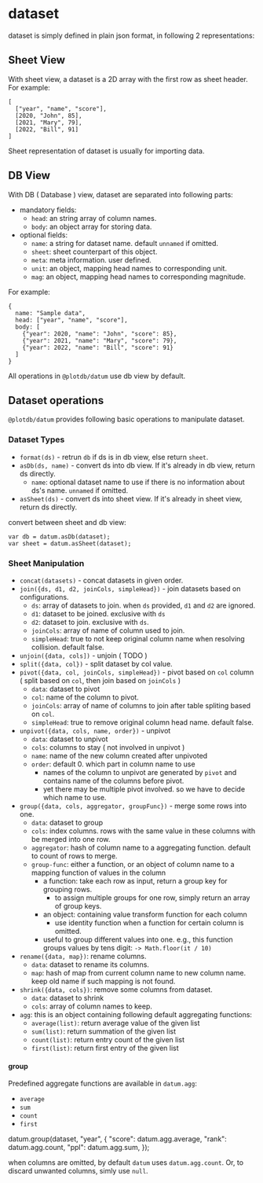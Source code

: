 # dataset
 
dataset is simply defined in plain json format, in following 2 representations:

## Sheet View

With sheet view, a dataset is a 2D array with the first row as sheet header. For example:

    [
      ["year", "name", "score"],
      [2020, "John", 85],
      [2021, "Mary", 79],
      [2022, "Bill", 91]
    ]

Sheet representation of dataset is usually for importing data.


## DB View

With DB ( Database ) view, dataset are separated into following parts:

 - mandatory fields:
   - `head`: an string array of column names.
   - `body`: an object array for storing data.
 - optional fields:
   - `name`: a string for dataset name. default `unnamed` if omitted.
   - `sheet`: sheet counterpart of this object.
   - `meta`: meta information. user defined.
   - `unit`: an object, mapping head names to corresponding unit.
   - `mag`: an object, mapping head names to corresponding magnitude.


For example:

    {
      name: "Sample data",
      head: ["year", "name", "score"],
      body: [
        {"year": 2020, "name": "John", "score": 85},
        {"year": 2021, "name": "Mary", "score": 79},
        {"year": 2022, "name": "Bill", "score": 91}
      ]
    }

All operations in `@plotdb/datum` use db view by default.


## Dataset operations

`@plotdb/datum` provides following basic operations to manipulate dataset.


### Dataset Types

 - `format(ds)` - retrun `db` if ds is in db view, else return `sheet`.
 - `asDb(ds, name)` - convert ds into db view. If it's already in db view, return ds directly.
   - `name`: optional dataset name to use if there is no information about ds's name. `unnamed` if omitted.
 - `asSheet(ds)` - convert ds into sheet view. If it's already in sheet view, return ds directly.

convert between sheet and db view:

    var db = datum.asDb(dataset);
    var sheet = datum.asSheet(dataset);


### Sheet Manipulation

 - `concat(datasets)` - concat datasets in given order.
 - `join({ds, d1, d2, joinCols, simpleHead})` - join datasets based on configurations.
   - `ds`: array of datasets to join. when `ds` provided, `d1` and `d2` are ignored.
   - `d1`: dataset to be joined. exclusive with `ds`
   - `d2`: dataset to join. exclusive with `ds`.
   - `joinCols`: array of name of column used to join.
   - `simpleHead`: true to not keep original column name when resolving collision. default false.
 - `unjoin({data, cols])` - unjoin ( TODO )
 - `split({data, col})` - split dataset by col value.
 - `pivot({data, col, joinCols, simpleHead})` - pivot based on `col` column ( split based on `col`, then join based on `joinCols` )
    - `data`: dataset to pivot
    - `col`: name of the column to pivot. 
    - `joinCols`: array of name of columns to join after table spliting based on `col`.
    - `simpleHead`: true to remove original column head name. default false.
 - `unpivot({data, cols, name, order})` - unpivot
   - `data`: dataset to unpivot
   - `cols`: columns to stay ( not involved in unpivot )
   - `name`: name of the new column created after unpivoted
   - `order`: default 0. which part in column name to use 
     - names of the column to unpivot are generated by `pivot` and contains name of the columns before pivot.
     - yet there may be multiple pivot involved. so we have to decide which name to use.
 - `group({data, cols, aggregator, groupFunc})` - merge some rows into one.
   - `data`: dataset to group
   - `cols`: index columns. rows with the same value in these columns with be merged into one row.
   - `aggregator`: hash of column name to a aggregating function. default to count of rows to merge.
   - `group-func`: either a function, or an object of column name to a mapping function of values in the column
     - a function: take each row as input, return a group key for grouping rows.
       - to assign multiple groups for one row, simply return an array of group keys.
     - an object: containing value transform function for each column
       - use identity function when a function for certain column is omitted.
     - useful to group different values into one. e.g., this function groups values by tens digit:
       `-> Math.floor(it / 10)`
 - `rename({data, map})`: rename columns.
   - `data`: dataset to rename its columns.
   - `map`: hash of map from current column name to new column name. keep old name if such mapping is not found.
 - `shrink({data, cols})`: remove some columns from dataset.
   - `data`: dataset to shrink
   - `cols`: array of column names to keep.
 - `agg`: this is an object containing following default aggregating functions:
   - `average(list)`: return average value of the given list
   - `sum(list)`: return summation of the given list
   - `count(list)`: return entry count of the given list
   - `first(list)`: return first entry of the given list


#### group

Predefined aggregate functions are available in `datum.agg`:

 - `average`
 - `sum`
 - `count`
 - `first`

datum.group(dataset, "year", {
  "score": datum.agg.average,
  "rank": datum.agg.count,
  "ppl": datum.agg.sum,
});

when columns are omitted, by default `datum` uses `datum.agg.count`. Or, to discard unwanted columns, simly use `null`.

